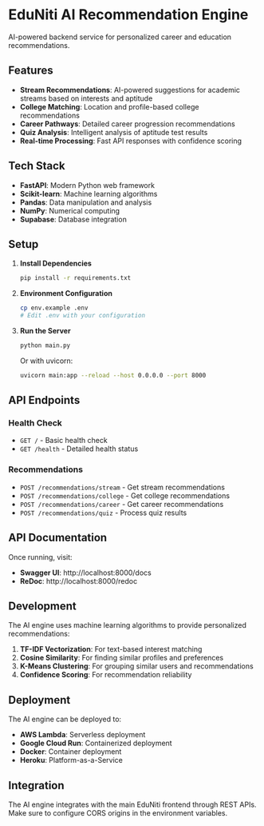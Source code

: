 # EduNiti AI Recommendation Engine

AI-powered backend service for personalized career and education recommendations.

## Features

- **Stream Recommendations**: AI-powered suggestions for academic streams based on interests and aptitude
- **College Matching**: Location and profile-based college recommendations
- **Career Pathways**: Detailed career progression recommendations
- **Quiz Analysis**: Intelligent analysis of aptitude test results
- **Real-time Processing**: Fast API responses with confidence scoring

## Tech Stack

- **FastAPI**: Modern Python web framework
- **Scikit-learn**: Machine learning algorithms
- **Pandas**: Data manipulation and analysis
- **NumPy**: Numerical computing
- **Supabase**: Database integration

## Setup

1. **Install Dependencies**

   ```bash
   pip install -r requirements.txt
   ```

2. **Environment Configuration**

   ```bash
   cp env.example .env
   # Edit .env with your configuration
   ```

3. **Run the Server**

   ```bash
   python main.py
   ```

   Or with uvicorn:

   ```bash
   uvicorn main:app --reload --host 0.0.0.0 --port 8000
   ```

## API Endpoints

### Health Check

- `GET /` - Basic health check
- `GET /health` - Detailed health status

### Recommendations

- `POST /recommendations/stream` - Get stream recommendations
- `POST /recommendations/college` - Get college recommendations
- `POST /recommendations/career` - Get career recommendations
- `POST /recommendations/quiz` - Process quiz results

## API Documentation

Once running, visit:

- **Swagger UI**: http://localhost:8000/docs
- **ReDoc**: http://localhost:8000/redoc

## Development

The AI engine uses machine learning algorithms to provide personalized recommendations:

1. **TF-IDF Vectorization**: For text-based interest matching
2. **Cosine Similarity**: For finding similar profiles and preferences
3. **K-Means Clustering**: For grouping similar users and recommendations
4. **Confidence Scoring**: For recommendation reliability

## Deployment

The AI engine can be deployed to:

- **AWS Lambda**: Serverless deployment
- **Google Cloud Run**: Containerized deployment
- **Docker**: Container deployment
- **Heroku**: Platform-as-a-Service

## Integration

The AI engine integrates with the main EduNiti frontend through REST APIs. Make sure to configure CORS origins in the environment variables.
